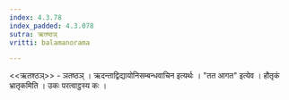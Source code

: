 ```yaml
---
index: 4.3.78
index_padded: 4.3.078
sutra: ऋतष्ठञ्
vritti: balamanorama

---
```

<<ऋतश्ठञ्>> - ञतष्ठञ् । ऋदन्ताद्विद्यायोनिसम्बन्धवाचिन इत्यर्थः । "तत आगत" इत्येव । हौतृकं भ्रातृकमिति । उकः परत्वाट्ठस्य कः । 
